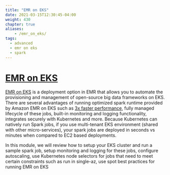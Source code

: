 ```yaml
---
title: "EMR on EKS"
date: 2021-03-15T12:30:45-04:00
weight: 430
chapter: true
aliases:
    - /emr_on_eks/
tags:
  - advanced
  - emr on eks
  - spark
---
```

# [EMR on EKS](https://docs.aws.amazon.com/emr/latest/EMR-on-EKS-DevelopmentGuide/emr-eks.html)

[EMR on EKS](https://docs.aws.amazon.com/emr/latest/EMR-on-EKS-DevelopmentGuide/emr-eks.html) is a deployment option in EMR that allows you to automate the provisioning and management of open-source big data frameworks on EKS. There are several advantages of running optimized spark runtime provided by Amazon EMR on EKS such as [3x faster performance](https://aws.amazon.com/emr/faqs/), fully managed lifecycle of these jobs, built-in monitoring and logging functionality, integrates securely with Kubernetes and more. Because Kubernetes can natively run Spark jobs, if you use multi-tenant EKS environment (shared with other micro-services), your spark jobs are deployed in seconds vs minutes when compared to EC2 based deployments.

In this module, we will review how to setup your EKS cluster and run a sample spark job, setup monitoring and logging for these jobs, configure autoscaling, use Kubernetes node selectors for jobs that need to meet certain constraints such as run in single-az, use spot best practices for running EMR on EKS
